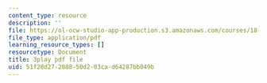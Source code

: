 ```yaml
---
content_type: resource
description: ''
file: https://ol-ocw-studio-app-production.s3.amazonaws.com/courses/18-01sc-single-variable-calculus-fall-2010/51f28d27288850d203cad64287bb049b_9v25gg2qJYE.pdf
file_type: application/pdf
learning_resource_types: []
resourcetype: Document
title: 3play pdf file
uid: 51f28d27-2888-50d2-03ca-d64287bb049b
---
```

